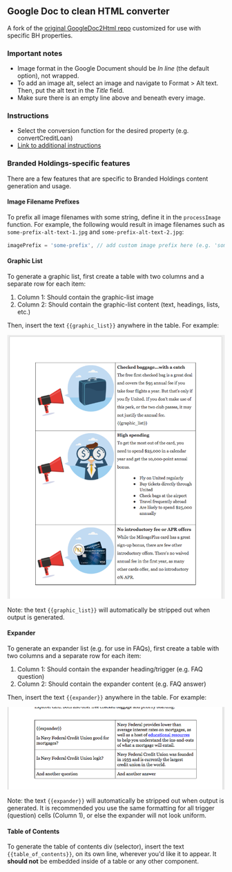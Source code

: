 ## Google Doc to clean HTML converter
A fork of the [original GoogleDoc2Html repo](https://github.com/thejimbirch/GoogleDoc2Html) customized for use with specific BH properties.

### Important notes
* Image format in the Google Document should be _In line_ (the default option), not wrapped.
* To add an image alt, select an image and navigate to Format > Alt text. Then, put the alt text in the _Title_ field.
* Make sure there is an empty line above and beneath every image.

### Instructions
* Select the conversion function for the desired property (e.g. convertCreditLoan)
* [Link to additional instructions](https://howchoo.com/g/ymy2zjfjy2j/how-to-export-clean-html-from-google-docs)

### Branded Holdings-specific features
There are a few features that are specific to Branded Holdings content generation and usage.

#### Image Filename Prefixes
To prefix all image filenames with some string, define it in the `processImage` function. For example, the following would result in image filenames such as `some-prefix-alt-text-1.jpg` and `some-prefix-alt-text-2.jpg`:

```javascript
imagePrefix = 'some-prefix', // add custom image prefix here (e.g. 'some-prefix')
```

#### Graphic List
To generate a graphic list, first create a table with two columns and a separate row for each item:
1. Column 1: Should contain the graphic-list image
1. Column 2: Should contain the graphic-list content (text, headings, lists, etc.)

Then, insert the text `{{graphic_list}}` anywhere in the table. For example:

![Graphic list usage example](/examples/img/example-graphic-list-table.png?raw=true)

Note: the text `{{graphic_list}}` will automatically be stripped out when output is generated.

#### Expander
To generate an expander list (e.g. for use in FAQs), first create a table with two columns and a separate row for each item:
1. Column 1: Should contain the expander heading/trigger (e.g. FAQ question)
1. Column 2: Should contain the expander content (e.g. FAQ answer)

Then, insert the text `{{expander}}` anywhere in the table. For example:

![Expander usage example](/examples/img/example-expander-table.png?raw=true)

Note: the text `{{expander}}` will automatically be stripped out when output is generated. It is recommended you use the same formatting for all trigger (question) cells (Column 1), or else the expander will not look uniform.

#### Table of Contents
To generate the table of contents div (selector), insert the text `{{table_of_contents}}`, on its own line, wherever you'd like it to appear. It **should not** be embedded inside of a table or any other component.
